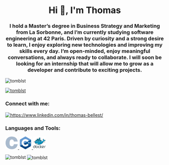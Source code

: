 <h1 align="center">Hi 👋, I'm Thomas</h1>
<h3 align="center">I hold a Master’s degree in Business Strategy and Marketing from La Sorbonne, and I’m currently studying software engineering at 42 Paris. Driven by curiosity and a strong desire to learn, I enjoy exploring new technologies and improving my skills every day. I’m open-minded, enjoy meaningful conversations, and always ready to collaborate. I will soon be looking for an internship that will allow me to grow as a developer and contribute to exciting projects.</h3>

<p align="left"> <img src="https://komarev.com/ghpvc/?username=tomblst&label=Profile%20views&color=0e75b6&style=flat" alt="tomblst" /> </p>

<p align="left"> <a href="https://github.com/ryo-ma/github-profile-trophy"><img src="https://github-profile-trophy.vercel.app/?username=tomblst" alt="tomblst" /></a> </p>

<h3 align="left">Connect with me:</h3>
<p align="left">
<a href="https://linkedin.com/in/https://www.linkedin.com/in/thomas-bellest/" target="blank"><img align="center" src="https://raw.githubusercontent.com/rahuldkjain/github-profile-readme-generator/master/src/images/icons/Social/linked-in-alt.svg" alt="https://www.linkedin.com/in/thomas-bellest/" height="30" width="40" /></a>
</p>

<h3 align="left">Languages and Tools:</h3>
<p align="left"> <a href="https://www.cprogramming.com/" target="_blank" rel="noreferrer"> <img src="https://raw.githubusercontent.com/devicons/devicon/master/icons/c/c-original.svg" alt="c" width="40" height="40"/> </a> <a href="https://www.w3schools.com/cpp/" target="_blank" rel="noreferrer"> <img src="https://raw.githubusercontent.com/devicons/devicon/master/icons/cplusplus/cplusplus-original.svg" alt="cplusplus" width="40" height="40"/> </a> <a href="https://www.docker.com/" target="_blank" rel="noreferrer"> <img src="https://raw.githubusercontent.com/devicons/devicon/master/icons/docker/docker-original-wordmark.svg" alt="docker" width="40" height="40"/> </a> </p>

<p><img align="left" src="https://github-readme-stats.vercel.app/api/top-langs?username=tomblst&show_icons=true&locale=en&layout=compact" alt="tomblst" /></p>

<p>&nbsp;<img align="center" src="https://github-readme-stats.vercel.app/api?username=tomblst&show_icons=true&locale=en" alt="tomblst" /></p>

